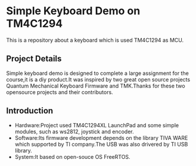 # Simple Keyboard Demo on TM4C1294
  This is a repository about a keyboard which is used TM4C1294 as MCU.

##  Project Details
  Simple keyboard demo is designed to complete a large assignment for the course,it is a diy product.It was inspired by two great open source projects Quantum Mechanical Keyboard Firmware and TMK.Thanks for these two opensource projects and their contributors.

##  Introduction
 * Hardware:Project used TM4C1294XL LaunchPad and some simple modules, such as ws2812, joystick and encoder.
 * Software:Its firmware development depends on the library TIVA WARE which supported by TI company.The USB was also drivered by TI USB library.
 * System:It based on open-souce OS FreeRTOS.
 	

